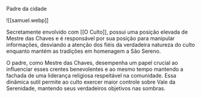 Padre da cidade

![[samuel.webp]]

Secretamente envolvido com [[O Culto]], possui uma posição elevada de Mestre das Chaves e é responsável por sua posição para manipular informações, desviando a atenção dos fiéis da verdadeira natureza do culto enquanto mantém as tradições em homenagem a São Sereno.

O padre, como Mestre das Chaves, desempenha um papel crucial ao influenciar esses crentes benevolentes e ao mesmo tempo mantendo a fachada de uma liderança religiosa respeitável na comunidade. Essa dinâmica sutil permite ao culto exercer maior controle sobre Vale da Serenidade, mantendo seus verdadeiros objetivos nas sombras.